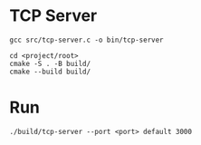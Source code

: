 # TCP Server

```
gcc src/tcp-server.c -o bin/tcp-server
```

```
cd <project/root>
cmake -S . -B build/
cmake --build build/
```

# Run

```
./build/tcp-server --port <port> default 3000
```
